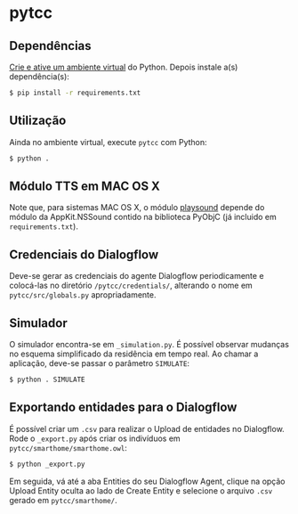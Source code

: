 # pytcc

## Dependências
[Crie e ative um ambiente virtual](https://docs.python.org/3/tutorial/venv.html) do Python. Depois instale a(s) dependência(s):

```sh
$ pip install -r requirements.txt
```

## Utilização

Ainda no ambiente virtual, execute `pytcc` com Python:

```sh
$ python .
```

## Módulo TTS em MAC OS X

Note que, para sistemas MAC OS X, o módulo [playsound](https://pypi.org/project/playsound/) depende do módulo da AppKit.NSSound contido na biblioteca PyObjC (já incluido em `requirements.txt`). 

## Credenciais do Dialogflow

Deve-se gerar as credenciais do agente Dialogflow periodicamente e colocá-las no diretório `/pytcc/credentials/`, alterando o nome em `pytcc/src/globals.py` apropriadamente.

## Simulador

O simulador encontra-se em `_simulation.py`. É possível observar mudanças no esquema simplificado da residência em tempo real. Ao chamar a aplicação, deve-se passar o parâmetro `SIMULATE`:

```sh
$ python . SIMULATE
```

## Exportando entidades para o Dialogflow

É possível criar um `.csv` para realizar o Upload de entidades no Dialogflow. Rode o `_export.py` após criar os indivíduos em `pytcc/smarthome/smarthome.owl`:

```sh
$ python _export.py
```

Em seguida, vá até a aba Entities do seu Dialogflow Agent, clique na opção Upload Entity oculta ao lado de Create Entity e selecione o arquivo `.csv` gerado em `pytcc/smarthome/`.
